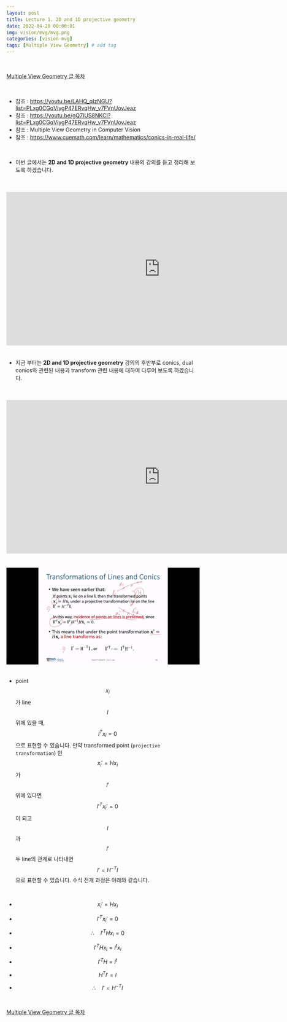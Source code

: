 ```yaml
---
layout: post
title: Lecture 1. 2D and 1D projective geometry
date: 2022-04-20 00:00:01
img: vision/mvg/mvg.png
categories: [vision-mvg] 
tags: [Multiple View Geometry] # add tag
---
```


<br>

[Multiple View Geometry 글 목차](https://gaussian37.github.io/vision-mvg-table/)

<br>

- 참조 : https://youtu.be/LAHQ_qIzNGU?list=PLxg0CGqViygP47ERvqHw_v7FVnUovJeaz
- 참조 : https://youtu.be/gQ7IUS8NKCI?list=PLxg0CGqViygP47ERvqHw_v7FVnUovJeaz
- 참조 : Multiple View Geometry in Computer Vision
- 참조 : https://www.cuemath.com/learn/mathematics/conics-in-real-life/

<br>

- 이번 글에서는 **2D and 1D projective geometry** 내용의 강의를 듣고 정리해 보도록 하겠습니다.

<br>

<br>
<div style="text-align: center;">
    <iframe src="https://www.youtube.com/embed/T-p6d7av32Y" frameborder="0" allowfullscreen="true" width="800px" height="400px"> </iframe>
</div>

<br>

- 지금 부터는 **2D and 1D projective geometry** 강의의 후반부로 conics, dual conics와 관련된 내용과 transform 관련 내용에 대하여 다루어 보도록 하겠습니다.

<br>

<br>
<div style="text-align: center;">
    <iframe src="https://www.youtube.com/embed/gQ7IUS8NKCI" frameborder="0" allowfullscreen="true" width="800px" height="400px"> </iframe>
</div>

<br>

<br>
<center><img src="../assets/img/vision/mvg/nus_lec1/46.png" alt="Drawing" style="width: 1000px;"/></center>
<br>

- point $$ x_{i} $$ 가 line $$ l $$ 위에 있을 때, $$ l^{T} x_{i} = 0 $$ 으로 표현할 수 있습니다. 만약 transformed point (`projective transformation`) 인 $$ x_{i}' = H x_{i} $$ 가 $$ l' $$ 위에 있다면 $$ {l'}^{T} x_{i}' = 0 $$ 이 되고 $$ l $$ 과 $$ l' $$ 두 line의 관계로 나타내면 $$ l' = H^{-T} l $$ 으로 표현할 수 있습니다. 수식 전개 과정은 아래와 같습니다.

<br>

- $$ x_{i}' = H x_{i} $$

- $$ {l'}^{T} x_{i}' = 0 $$

- $$ \therefore \quad {l'}^{T} H x_{i} = 0 $$

- $$ {l'}^{T} H x_{i} = l^{t} x_{i} $$

- $$ {l'}^{T} H = l^{t} $$

- $$ H^{T} l' = l $$

- $$ \therefore \quad l' = H^{-T} l $$

<br>

[Multiple View Geometry 글 목차](https://gaussian37.github.io/vision-mvg-table/)

<br>